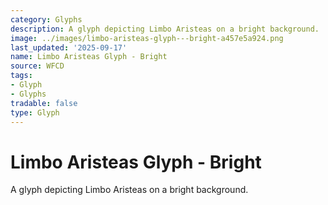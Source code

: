 ```yaml
---
category: Glyphs
description: A glyph depicting Limbo Aristeas on a bright background.
image: ../images/limbo-aristeas-glyph---bright-a457e5a924.png
last_updated: '2025-09-17'
name: Limbo Aristeas Glyph - Bright
source: WFCD
tags:
- Glyph
- Glyphs
tradable: false
type: Glyph
---
```


# Limbo Aristeas Glyph - Bright

A glyph depicting Limbo Aristeas on a bright background.

